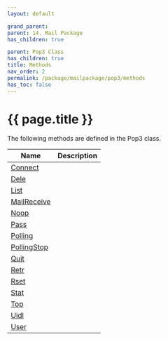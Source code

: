 ```yaml
---
layout: default

grand_parent: 
parent: 14. Mail Package
has_children: true

parent: Pop3 Class
has_children: true
title: Methods
nav_order: 2
permalink: /package/mailpackage/pop3/methods
has_toc: false
---
```

# {{ page.title }}

The following methods are defined in the Pop3 class.

|Name       |  Description |
|----------	|--------------|
| [Connect](/package/mailpackage/pop3/methods/connect) | |
| [Dele](/package/mailpackage/pop3/methods/dele) | |
| [List](/package/mailpackage/pop3/methods/list) | |
| [MailReceive](/package/mailpackage/pop3/methods/mailreceive) | |
| [Noop](/package/mailpackage/pop3/methods/noop) | |
| [Pass](/package/mailpackage/pop3/methods/pass) | |
| [Polling](/package/mailpackage/pop3/methods/polling) | |
| [PollingStop](/package/mailpackage/pop3/methods/pollingstop) | |
| [Quit](/package/mailpackage/pop3/methods/quit) | |
| [Retr](/package/mailpackage/pop3/methods/retr) | |
| [Rset](/package/mailpackage/pop3/methods/rset) | |
| [Stat](/package/mailpackage/pop3/methods/stat) | |
| [Top](/package/mailpackage/pop3/methods/top) | |
| [Uidl](/package/mailpackage/pop3/methods/uidl) | |
| [User](/package/mailpackage/pop3/methods/user) | |